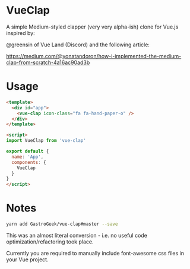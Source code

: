# VueClap

A simple Medium-styled clapper (very very alpha-ish) clone for Vue.js inspired by:

@greensin of Vue Land (Discord) and the following article:

https://medium.com/@yonatandoron/how-i-implemented-the-medium-clap-from-scratch-4a16ac90ad3b

# Usage

```html
<template>
  <div id="app">
    <vue-clap icon-class="fa fa-hand-paper-o" />
  </div>
</template>

<script>
import VueClap from 'vue-clap'

export default {
  name: 'App',
  components: {
    VueClap
  }
}
</script>
```

# Notes

```bash
yarn add GastroGeek/vue-clap#master --save
```
This was an almost literal conversion - i.e. no useful code optimization/refactoring took place.

Currently you are required to manually include font-awesome css files in your Vue project.
